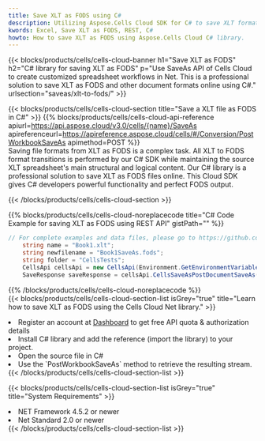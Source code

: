 ```yaml
---
title: Save XLT as FODS using C# 
description: Utilizing Aspose.Cells Cloud SDK for C# to save XLT format file as FODS format file. 
kwords: Excel, Save XLT as FODS, REST, C#
howto: How to save XLT as FODS using Aspose.Cells Cloud C# library.
---
```



{{< blocks/products/cells/cells-cloud-banner h1="Save XLT as FODS" h2="C# library for saving XLT as FODS" p="Use SaveAs API of Cells Cloud to create customized spreadsheet workflows in Net. This is a professional solution to save XLT as FODS and other document formats online using C#." urlsection="saveas/xlt-to-fods/" >}}

{{< blocks/products/cells/cells-cloud-section  title="Save a XLT file as FODS in C#" >}}
{{% blocks/products/cells/cells-cloud-api-reference  apiurl=https://api.aspose.cloud/v3.0/cells/{name}/SaveAs  apireferenceurl=https://apireference.aspose.cloud/cells/#/Conversion/PostWorkbookSaveAs  apimethod=POST %}}
<br/>
Saving file formats from XLT as FODS is a complex task. All XLT to FODS format transitions is performed by our C# SDK while maintaining the source XLT spreadsheet's main structural and logical content. Our C# library is a professional solution to save XLT as FODS files online. This Cloud SDK gives C# developers powerful functionality and perfect FODS output.

{{< /blocks/products/cells/cells-cloud-section >}}

{{% blocks/products/cells/cells-cloud-noreplacecode title="C# Code Example for saving XLT as FODS using REST API" gistPath="" %}}
  
```cs
// For complete examples and data files, please go to https://github.com/aspose-cells-cloud/aspose-cells-cloud-dotnet/
    string name = "Book1.xlt";
    string newfilename = "Book1SaveAs.fods";
    string folder = "CellsTests";
    CellsApi cellsApi = new CellsApi(Environment.GetEnvironmentVariable("ProductClientId"), Environment.GetEnvironmentVariable("ProductClientSecret"));
    SaveResponse saveResponse = cellsApi.CellsSaveAsPostDocumentSaveAs(name, null, newfilename, null,null,folder);
```
  
{{% /blocks/products/cells/cells-cloud-noreplacecode  %}}
<br/>
{{< blocks/products/cells/cells-cloud-section-list isGrey="true"  title="Learn how to save XLT as FODS using the Cells Cloud Net library." >}}
<li>Register an account at <a href="https://dashboard.aspose.cloud/">Dashboard</a> to get free API quota & authorization details</li>
<li>Install C# library and add the reference (import the library) to your project.</li>
<li>Open the source file in C#</li>
<li>Use the `PostWorkbookSaveAs` method to retrieve the resulting stream.</li>
{{< /blocks/products/cells/cells-cloud-section-list >}}

{{< blocks/products/cells/cells-cloud-section-list isGrey="true"  title="System Requirements" >}}
<li>NET Framework 4.5.2 or newer</li>
<li>Net Standard 2.0 or newer</li>
{{< /blocks/products/cells/cells-cloud-section-list >}}
